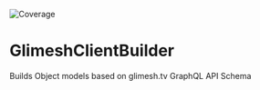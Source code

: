 ![Coverage](.github/coverage.svg)

# GlimeshClientBuilder
Builds Object models based on glimesh.tv GraphQL API Schema
